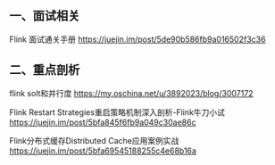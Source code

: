 
## 一、面试相关

Flink 面试通关手册
https://juejin.im/post/5de90b586fb9a016502f3c36
## 二、重点剖析

flink solt和并行度
https://my.oschina.net/u/3892023/blog/3007172

Flink Restart Strategies重启策略机制深入剖析-Flink牛刀小试
https://juejin.im/post/5bfa845f6fb9a049c30ae86c

Flink分布式缓存Distributed Cache应用案例实战
https://juejin.im/post/5bfa69545188255c4e68b16a

